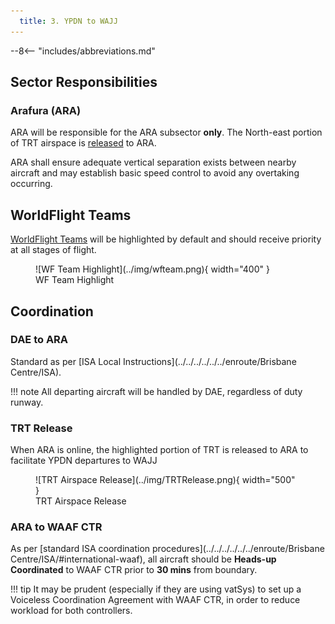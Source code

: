 ```yaml
---
  title: 3. YPDN to WAJJ
---
```


--8<-- "includes/abbreviations.md"

## Sector Responsibilities
### Arafura (ARA)
ARA will be responsible for the ARA subsector **only**. The North-east portion of TRT airspace is [released](#trt-release) to ARA.

ARA shall ensure adequate vertical separation exists between nearby aircraft and may establish basic speed control to avoid any overtaking occurring.

## WorldFlight Teams
[WorldFlight Teams](../../../../#official-team-callsigns) will be highlighted by default and should receive priority at all stages of flight.

<figure markdown>
![WF Team Highlight](../img/wfteam.png){ width="400" }
<figcaption>WF Team Highlight</figcaption>
</figure>

## Coordination
### DAE to ARA
Standard as per [ISA Local Instructions](../../../../../../enroute/Brisbane Centre/ISA).

!!! note
    All departing aircraft will be handled by DAE, regardless of duty runway.

### TRT Release
When ARA is online, the highlighted portion of TRT is released to ARA to facilitate YPDN departures to WAJJ

<figure markdown>
![TRT Airspace Release](../img/TRTRelease.png){ width="500" }
<figcaption>TRT Airspace Release</figcaption>
</figure>

### ARA to WAAF CTR
As per [standard ISA coordination procedures](../../../../../../enroute/Brisbane Centre/ISA/#international-waaf), all aircraft should be **Heads-up Coordinated** to WAAF CTR prior to **30 mins** from boundary.

!!! tip
    It may be prudent (especially if they are using vatSys) to set up a Voiceless Coordination Agreement with WAAF CTR, in order to reduce workload for both controllers.